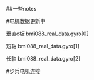 ##一些notes

#电机数据更新中

垂直c板 bmi088_real_data.gyro[0]

短轴 bmi088_real_data.gyro[1]

长轴 bmi088_real_data.gyro[2]

#步兵电机连接